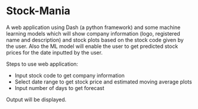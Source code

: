 # Stock-Mania

A web application using Dash (a python framework) and some machine learning models which will show company information (logo, registered name and description) and stock plots based on the stock code given by the user. Also the ML model will enable the user to get predicted stock prices for the date inputted by the user.


Steps to use web application:
* Input stock code to get company information 
* Select date range to get stock price and estimated moving average plots
* Input number of days to get forecast


Output will be displayed.
